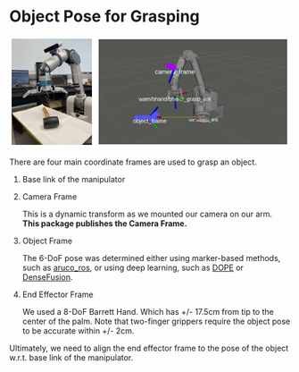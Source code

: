# Object Pose for Grasping

![ros_overview](../samples/coordinate_transforms.png)

There are four main coordinate frames are used to grasp an object.

1. Base link of the manipulator

2. Camera Frame

    This is a dynamic transform as we mounted our camera on our arm. **This package publishes the Camera Frame.**
     
3. Object Frame
    
    The 6-DoF pose was determined either using marker-based methods, such as [aruco_ros](https://github.com/pal-robotics/aruco_ros), or using deep learning, such as [DOPE](https://github.com/NVlabs/Deep_Object_Pose) or [DenseFusion](https://github.com/j96w/DenseFusion).
    
4. End Effector Frame

    We used a 8-DoF Barrett Hand. Which has +/- 17.5cm from tip to the center of the palm. Note that two-finger grippers require the object pose to be accurate within +/- 2cm.
    
Ultimately, we need to align the end effector frame to the pose of the object w.r.t. base link of the manipulator.